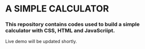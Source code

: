 # A SIMPLE CALCULATOR
### This repository contains codes used to build a simple calculator with CSS, HTML and JavaScriipt.

Live demo will be updated shortly.
